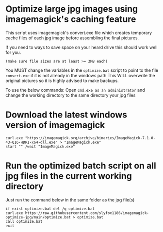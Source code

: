 # Optimize large jpg images using imagemagick's caching feature
This script uses imagemagick's convert.exe file which creates temporary cache files of each jpg image before assembling the final pictures.

If you need to ways to save space on your heard drive this should work well for you.

`(make sure file sizes are at least >= 3MB each)`

You MUST change the variables in the `optimize.bat` script to point to the file `convert.exe` if it is not already in the windows path
This WILL overwrite the original pictures so it is highly advised to make backups.

To use the below commands:
Open `cmd.exe as an administrator` and change the working directory to the same directory your jpg files

# Download the latest windows version of imagemagick
```
curl.exe "https://imagemagick.org/archive/binaries/ImageMagick-7.1.0-43-Q16-HDRI-x64-dll.exe" > "ImageMagick.exe"
start "" /wait "ImageMagick.exe"
```

# Run the optimized batch script on all jpg files in the current working directory

Just run the command below in the same folder as the jpg file(s) 

```
if exist optimize.bat del /q optimize.bat
curl.exe https://raw.githubusercontent.com/slyfox1186/imagemagick-optimize-jpg/main/optimize.bat > optimize.bat
call optimize.bat
exit

```
